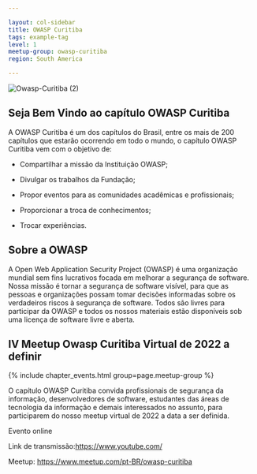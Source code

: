 ```yaml
---

layout: col-sidebar
title: OWASP Curitiba
tags: example-tag
level: 1
meetup-group: owasp-curitiba
region: South America

---
```

![Owasp-Curitiba (2)](https://user-images.githubusercontent.com/16158526/117233453-897c0380-adf9-11eb-9532-be5cc93f5085.png)


## Seja Bem Vindo ao capítulo OWASP Curitiba

A OWASP Curitiba é um dos capítulos do Brasil, entre os mais de 200 capítulos que estarão ocorrendo em todo o mundo, o capítulo OWASP Curitiba vem com o objetivo de:


- Compartilhar a missão da Instituição OWASP;

- Divulgar os trabalhos da Fundação;

- Propor eventos para as comunidades acadêmicas e profissionais;

- Proporcionar a troca de conhecimentos;

- Trocar experiências. 

## Sobre a OWASP

A Open Web Application Security Project (OWASP) é uma organização mundial sem fins lucrativos focada em melhorar a segurança de software. Nossa missão é tornar a segurança de software visível, para que as pessoas e organizações possam tomar decisões informadas sobre os verdadeiros riscos à segurança de software. Todos são livres para participar da OWASP e todos os nossos materiais estão disponíveis sob uma licença de software livre e aberta.


## IV Meetup Owasp Curitiba  Virtual de 2022 a definir

{% include chapter_events.html group=page.meetup-group %}

O capítulo OWASP Curitiba convida profissionais de segurança da informação, desenvolvedores de software, estudantes das áreas de tecnologia da informação e demais interessados no assunto, para participarem do nosso meetup virtual de 2022 a data a ser definida.

Evento online

Link de transmissão:https://www.youtube.com/

Meetup: https://www.meetup.com/pt-BR/owasp-curitiba
